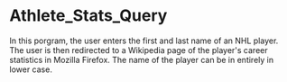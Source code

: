 # Athlete_Stats_Query

In this porgram, the user enters the first and last name of an NHL player. The user is then redirected to a Wikipedia
page of the player's career statistics in Mozilla Firefox. The name of the player can be in entirely in lower case.
